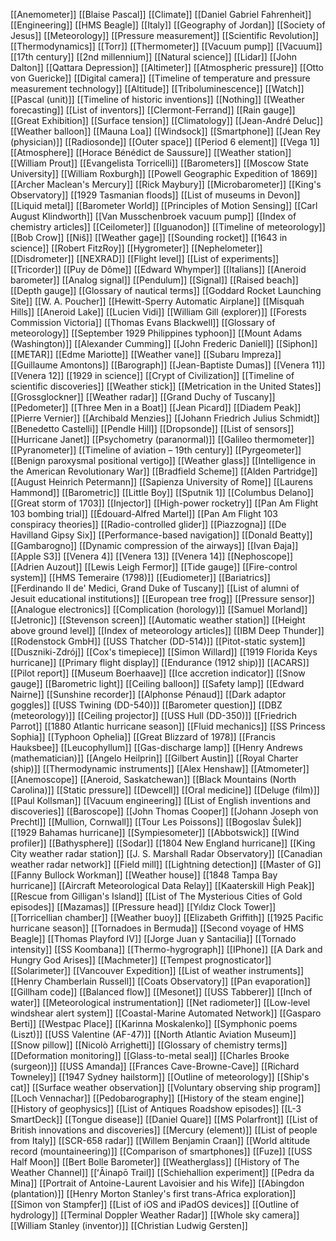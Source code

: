 [[Anemometer]]
[[Blaise Pascal]]
[[Climate]]
[[Daniel Gabriel Fahrenheit]]
[[Engineering]]
[[HMS Beagle]]
[[Italy]]
[[Geography of Jordan]]
[[Society of Jesus]]
[[Meteorology]]
[[Pressure measurement]]
[[Scientific Revolution]]
[[Thermodynamics]]
[[Torr]]
[[Thermometer]]
[[Vacuum pump]]
[[Vacuum]]
[[17th century]]
[[2nd millennium]]
[[Natural science]]
[[Lidar]]
[[John Dalton]]
[[Qattara Depression]]
[[Altimeter]]
[[Atmospheric pressure]]
[[Otto von Guericke]]
[[Digital camera]]
[[Timeline of temperature and pressure measurement technology]]
[[Altitude]]
[[Triboluminescence]]
[[Watch]]
[[Pascal (unit)]]
[[Timeline of historic inventions]]
[[Nothing]]
[[Weather forecasting]]
[[List of inventors]]
[[Clermont-Ferrand]]
[[Rain gauge]]
[[Great Exhibition]]
[[Surface tension]]
[[Climatology]]
[[Jean-André Deluc]]
[[Weather balloon]]
[[Mauna Loa]]
[[Windsock]]
[[Smartphone]]
[[Jean Rey (physician)]]
[[Radiosonde]]
[[Outer space]]
[[Period 6 element]]
[[Vega 1]]
[[Atmosphere]]
[[Horace Bénédict de Saussure]]
[[Weather station]]
[[William Prout]]
[[Evangelista Torricelli]]
[[Barometers]]
[[Moscow State University]]
[[William Roxburgh]]
[[Powell Geographic Expedition of 1869]]
[[Archer Maclean's Mercury]]
[[Rick Maybury]]
[[Microbarometer]]
[[King's Observatory]]
[[1929 Tasmanian floods]]
[[List of museums in Devon]]
[[Liquid metal]]
[[Barometer World]]
[[Principles of Motion Sensing]]
[[Carl August Klindworth]]
[[Van Musschenbroek vacuum pump]]
[[Index of chemistry articles]]
[[Ceilometer]]
[[Iguanodon]]
[[Timeline of meteorology]]
[[Bob Crow]]
[[Niš]]
[[Weather gage]]
[[Sounding rocket]]
[[1643 in science]]
[[Robert FitzRoy]]
[[Hygrometer]]
[[Nephelometer]]
[[Disdrometer]]
[[NEXRAD]]
[[Flight level]]
[[List of experiments]]
[[Tricorder]]
[[Puy de Dôme]]
[[Edward Whymper]]
[[Italians]]
[[Aneroid barometer]]
[[Analog signal]]
[[Pendulum]]
[[Signal]]
[[Raised beach]]
[[Depth gauge]]
[[Glossary of nautical terms]]
[[Goddard Rocket Launching Site]]
[[W. A. Poucher]]
[[Hewitt-Sperry Automatic Airplane]]
[[Misquah Hills]]
[[Aneroid Lake]]
[[Lucien Vidi]]
[[William Gill (explorer)]]
[[Forests Commission Victoria]]
[[Thomas Evans Blackwell]]
[[Glossary of meteorology]]
[[September 1929 Philippines typhoon]]
[[Mount Adams (Washington)]]
[[Alexander Cumming]]
[[John Frederic Daniell]]
[[Siphon]]
[[METAR]]
[[Edme Mariotte]]
[[Weather vane]]
[[Subaru Impreza]]
[[Guillaume Amontons]]
[[Barograph]]
[[Jean-Baptiste Dumas]]
[[Venera 11]]
[[Venera 12]]
[[1929 in science]]
[[Crypt of Civilization]]
[[Timeline of scientific discoveries]]
[[Weather stick]]
[[Metrication in the United States]]
[[Grossglockner]]
[[Weather radar]]
[[Grand Duchy of Tuscany]]
[[Pedometer]]
[[Three Men in a Boat]]
[[Jean Picard]]
[[Diadem Peak]]
[[Pierre Vernier]]
[[Archibald Menzies]]
[[Johann Friedrich Julius Schmidt]]
[[Benedetto Castelli]]
[[Pendle Hill]]
[[Dropsonde]]
[[List of sensors]]
[[Hurricane Janet]]
[[Psychometry (paranormal)]]
[[Galileo thermometer]]
[[Pyranometer]]
[[Timeline of aviation – 19th century]]
[[Pyrgeometer]]
[[Benign paroxysmal positional vertigo]]
[[Weather glass]]
[[Intelligence in the American Revolutionary War]]
[[Bradfield Scheme]]
[[Alden Partridge]]
[[August Heinrich Petermann]]
[[Sapienza University of Rome]]
[[Laurens Hammond]]
[[Barometric]]
[[Little Boy]]
[[Sputnik 1]]
[[Columbus Delano]]
[[Great storm of 1703]]
[[Injector]]
[[High-power rocketry]]
[[Pan Am Flight 103 bombing trial]]
[[Édouard-Alfred Martel]]
[[Pan Am Flight 103 conspiracy theories]]
[[Radio-controlled glider]]
[[Piazzogna]]
[[De Havilland Gipsy Six]]
[[Performance-based navigation]]
[[Donald Beatty]]
[[Gambarogno]]
[[Dynamic compression of the airways]]
[[Ivan Đaja]]
[[Apple S3]]
[[Venera 4]]
[[Venera 13]]
[[Venera 14]]
[[Nephoscope]]
[[Adrien Auzout]]
[[Lewis Leigh Fermor]]
[[Tide gauge]]
[[Fire-control system]]
[[HMS Temeraire (1798)]]
[[Eudiometer]]
[[Bariatrics]]
[[Ferdinando II de' Medici, Grand Duke of Tuscany]]
[[List of alumni of Jesuit educational institutions]]
[[European tree frog]]
[[Pressure sensor]]
[[Analogue electronics]]
[[Complication (horology)]]
[[Samuel Morland]]
[[Jetronic]]
[[Stevenson screen]]
[[Automatic weather station]]
[[Height above ground level]]
[[Index of meteorology articles]]
[[IBM Deep Thunder]]
[[Rodenstock GmbH]]
[[USS Thatcher (DD-514)]]
[[Pitot-static system]]
[[Duszniki-Zdrój]]
[[Cox's timepiece]]
[[Simon Willard]]
[[1919 Florida Keys hurricane]]
[[Primary flight display]]
[[Endurance (1912 ship)]]
[[ACARS]]
[[Pilot report]]
[[Museum Boerhaave]]
[[Ice accretion indicator]]
[[Snow gauge]]
[[Barometric light]]
[[Ceiling balloon]]
[[Safety lamp]]
[[Edward Nairne]]
[[Sunshine recorder]]
[[Alphonse Pénaud]]
[[Dark adaptor goggles]]
[[USS Twining (DD-540)]]
[[Barometer question]]
[[DBZ (meteorology)]]
[[Ceiling projector]]
[[USS Hull (DD-350)]]
[[Friedrich Parrot]]
[[1880 Atlantic hurricane season]]
[[Fluid mechanics]]
[[SS Princess Sophia]]
[[Typhoon Ophelia]]
[[Great Blizzard of 1978]]
[[Francis Hauksbee]]
[[Leucophyllum]]
[[Gas-discharge lamp]]
[[Henry Andrews (mathematician)]]
[[Angelo Heilprin]]
[[Gilbert Austin]]
[[Royal Charter (ship)]]
[[Thermodynamic instruments]]
[[Alex Henshaw]]
[[Atmometer]]
[[Anemoscope]]
[[Aneroid, Saskatchewan]]
[[Black Mountains (North Carolina)]]
[[Static pressure]]
[[Dewcell]]
[[Oral medicine]]
[[Deluge (film)]]
[[Paul Kollsman]]
[[Vacuum engineering]]
[[List of English inventions and discoveries]]
[[Baroscope]]
[[John Thomas Cooper]]
[[Johann Joseph von Prechtl]]
[[Mullion, Cornwall]]
[[Tour Les Poissons]]
[[Bogoslav Šulek]]
[[1929 Bahamas hurricane]]
[[Sympiesometer]]
[[Abbotswick]]
[[Wind profiler]]
[[Bathysphere]]
[[Sodar]]
[[1804 New England hurricane]]
[[King City weather radar station]]
[[J. S. Marshall Radar Observatory]]
[[Canadian weather radar network]]
[[Field mill]]
[[Lightning detection]]
[[Master of G]]
[[Fanny Bullock Workman]]
[[Weather house]]
[[1848 Tampa Bay hurricane]]
[[Aircraft Meteorological Data Relay]]
[[Kaaterskill High Peak]]
[[Rescue from Gilligan's Island]]
[[List of The Mysterious Cities of Gold episodes]]
[[Mazamas]]
[[Pressure head]]
[[Yıldız Clock Tower]]
[[Torricellian chamber]]
[[Weather buoy]]
[[Elizabeth Griffith]]
[[1925 Pacific hurricane season]]
[[Tornadoes in Bermuda]]
[[Second voyage of HMS Beagle]]
[[Thomas Playford IV]]
[[Jorge Juan y Santacilia]]
[[Tornado intensity]]
[[SS Koombana]]
[[Thermo-hygrograph]]
[[IPhone]]
[[A Dark and Hungry God Arises]]
[[Machmeter]]
[[Tempest prognosticator]]
[[Solarimeter]]
[[Vancouver Expedition]]
[[List of weather instruments]]
[[Henry Chamberlain Russell]]
[[Coats Observatory]]
[[Pan evaporation]]
[[Gillham code]]
[[Balanced flow]]
[[Mesonet]]
[[USS Tabberer]]
[[Inch of water]]
[[Meteorological instrumentation]]
[[Net radiometer]]
[[Low-level windshear alert system]]
[[Coastal-Marine Automated Network]]
[[Gasparo Berti]]
[[Westpac Place]]
[[Karinna Moskalenko]]
[[Symphonic poems (Liszt)]]
[[USS Valentine (AF-47)]]
[[North Atlantic Aviation Museum]]
[[Snow pillow]]
[[Nicolò Arrighetti]]
[[Glossary of chemistry terms]]
[[Deformation monitoring]]
[[Glass-to-metal seal]]
[[Charles Brooke (surgeon)]]
[[USS Amanda]]
[[Frances Cave-Browne-Cave]]
[[Richard Towneley]]
[[1947 Sydney hailstorm]]
[[Outline of meteorology]]
[[Ship's cat]]
[[Surface weather observation]]
[[Voluntary observing ship program]]
[[Loch Vennachar]]
[[Pedobarography]]
[[History of the steam engine]]
[[History of geophysics]]
[[List of Antiques Roadshow episodes]]
[[L-3 SmartDeck]]
[[Tongue disease]]
[[Daniel Quare]]
[[MS Polarfront]]
[[List of British innovations and discoveries]]
[[Mercury (element)]]
[[List of people from Italy]]
[[SCR-658 radar]]
[[Willem Benjamin Craan]]
[[World altitude record (mountaineering)]]
[[Comparison of smartphones]]
[[Fuze]]
[[USS Half Moon]]
[[Bert Bolle Barometer]]
[[Weatherglass]]
[[History of The Weather Channel]]
[[ʻĀinapō Trail]]
[[Schiehallion experiment]]
[[Pedra da Mina]]
[[Portrait of Antoine-Laurent Lavoisier and his Wife]]
[[Abingdon (plantation)]]
[[Henry Morton Stanley's first trans-Africa exploration]]
[[Simon von Stampfer]]
[[List of iOS and iPadOS devices]]
[[Outline of hydrology]]
[[Terminal Doppler Weather Radar]]
[[Whole sky camera]]
[[William Stanley (inventor)]]
[[Christian Ludwig Gersten]]
